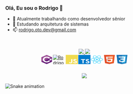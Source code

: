 ### Olá, Eu sou o Rodrigo 👋

- 🔭 Atualmente trabalhando como desenvolvedor sênior
- 🌱 Estudando arquitetura de sistemas
- 📫 rodrigo.oto.dev@gmail.com<br/><br/>
  ##

<div align="center">
  <a href="https://rodrigosoto.com.br" target="_blank">
  <img height="180em" src="https://github-readme-stats.vercel.app/api?username=rodrigo-oto-dev&show_icons=true&theme=dark&include_all_commits=true&count_private=true"/>
  <img height="180em" src="https://github-readme-stats.vercel.app/api/top-langs/?username=rodrigo-oto-dev&layout=compact&langs_count=7&theme=dark"/>
</div>
<div style="display:flex; justify-content:center; align-items:center;"><br>
<img align="center" alt="Rodrigo-Csharp" height="30" width="40" src="https://raw.githubusercontent.com/devicons/devicon/master/icons/csharp/csharp-original.svg">               <img align="center" alt="Rodrigo-Azure" height="30" width="40" src="https://cdn.jsdelivr.net/gh/devicons/devicon/icons/azure/azure-original.svg" />
  <img align="center" alt="Rodrigo-Js" height="30" width="40" src="https://raw.githubusercontent.com/devicons/devicon/master/icons/javascript/javascript-plain.svg">
  <img align="center" alt="Rodrigo-Ts" height="30" width="40" src="https://raw.githubusercontent.com/devicons/devicon/master/icons/typescript/typescript-plain.svg">
  <img align="center" alt="Rodrigo-React" height="30" width="40" src="https://raw.githubusercontent.com/devicons/devicon/master/icons/react/react-original.svg">
  <img align="center" alt="Rodrigo-HTML" height="30" width="40" src="https://raw.githubusercontent.com/devicons/devicon/master/icons/html5/html5-original.svg">
  <img align="center" alt="Rodrigo-CSS" height="30" width="40" src="https://raw.githubusercontent.com/devicons/devicon/master/icons/css3/css3-original.svg"> 
</div> 
  
  ##
  
<div style="display: flex; justify-content: center;align-items: center;"><br>
  <a href="https://www.linkedin.com/in/rodrigodesouzaoto" target="_blank"><img src="https://img.shields.io/badge/-LinkedIn-%230077B5?style=for-the-badge&logo=linkedin&logoColor=white"></a> 
  </div>
  
  
  
  ![Snake animation](https://github.com/rodrigo-oto-dev/rodrigo-oto-dev/blob/output/github-contribution-grid-snake.svg)
